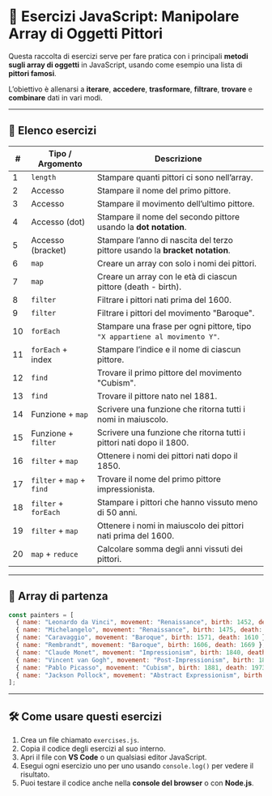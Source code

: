 # 🎨 Esercizi JavaScript: Manipolare Array di Oggetti Pittori

Questa raccolta di esercizi serve per fare pratica con i principali **metodi sugli array di oggetti** in JavaScript, usando come esempio una lista di **pittori famosi**.  

L’obiettivo è allenarsi a **iterare**, **accedere**, **trasformare**, **filtrare**, **trovare** e **combinare** dati in vari modi. 

---

## 📝 Elenco esercizi

| #  | Tipo / Argomento        | Descrizione                                                                 |
|----|-------------------------|-----------------------------------------------------------------------------|
| 1  | `length`                  | Stampare quanti pittori ci sono nell’array.                                 |
| 2  | Accesso                 | Stampare il nome del primo pittore.                                         |
| 3  | Accesso                 | Stampare il movimento dell’ultimo pittore.                                  |
| 4  | Accesso (dot)           | Stampare il nome del secondo pittore usando la **dot notation**.             |
| 5  | Accesso (bracket)       | Stampare l’anno di nascita del terzo pittore usando la **bracket notation**. |
| 6  | `map`                     | Creare un array con solo i nomi dei pittori.                                |
| 7  | `map`                     | Creare un array con le età di ciascun pittore (death - birth).              |
| 8  | `filter`                  | Filtrare i pittori nati prima del 1600.                                     |
| 9  | `filter`                  | Filtrare i pittori del movimento "Baroque".                                 |
| 10 | `forEach `                | Stampare una frase per ogni pittore, tipo `"X appartiene al movimento Y"`.  |
| 11 | `forEach` + index         | Stampare l’indice e il nome di ciascun pittore.                             |
| 12 | `find`                  | Trovare il primo pittore del movimento "Cubism".                            |
| 13 | `find `                   | Trovare il pittore nato nel 1881.                                           |
| 14 | Funzione + `map`          | Scrivere una funzione che ritorna tutti i nomi in maiuscolo.                |
| 15 | Funzione + `filter`      | Scrivere una funzione che ritorna tutti i pittori nati dopo il 1800.        |
| 16 | `filter` + `map`            | Ottenere i nomi dei pittori nati dopo il 1850.                              |
| 17 | `filter` + `map` + `find`     | Trovare il nome del primo pittore impressionista.                           |
| 18 | `filter` + `forEach`        | Stampare i pittori che hanno vissuto meno di 50 anni.                       |
| 19 | `filter` + `map`            | Ottenere i nomi in maiuscolo dei pittori nati prima del 1600.               |
| 20 | `map` + `reduce`            | Calcolare somma degli anni vissuti dei pittori.                                 |

---

## 🔹 Array di partenza

```javascript
const painters = [
  { name: "Leonardo da Vinci", movement: "Renaissance", birth: 1452, death: 1519 },
  { name: "Michelangelo", movement: "Renaissance", birth: 1475, death: 1564 },
  { name: "Caravaggio", movement: "Baroque", birth: 1571, death: 1610 },
  { name: "Rembrandt", movement: "Baroque", birth: 1606, death: 1669 },
  { name: "Claude Monet", movement: "Impressionism", birth: 1840, death: 1926 },
  { name: "Vincent van Gogh", movement: "Post-Impressionism", birth: 1853, death: 1890 },
  { name: "Pablo Picasso", movement: "Cubism", birth: 1881, death: 1973 },
  { name: "Jackson Pollock", movement: "Abstract Expressionism", birth: 1912, death: 1956 },
];
```

---

## 🛠️ Come usare questi esercizi

1. Crea un file chiamato `exercises.js`.  
2. Copia il codice degli esercizi al suo interno.  
3. Apri il file con **VS Code** o un qualsiasi editor JavaScript.  
4. Esegui ogni esercizio uno per uno usando `console.log()` per vedere il risultato.  
5. Puoi testare il codice anche nella **console del browser** o con **Node.js**.